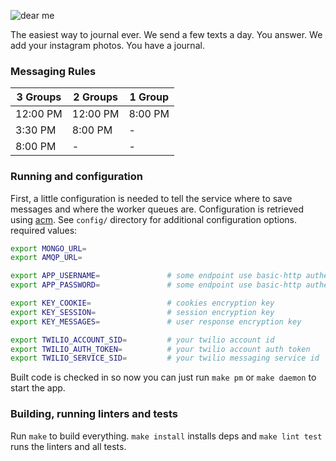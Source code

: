 ![dear me](https://raw.githubusercontent.com/minond/dearme/master/assets/images/dearme.png)

The easiest way to journal ever. We send a few texts a day. You answer. We add
your instagram photos. You have a journal.

### Messaging Rules

| 3 Groups | 2 Groups | 1 Group |
| -------- | -------- | ------- |
| 12:00 PM | 12:00 PM | 8:00 PM |
| 3:30 PM  | 8:00 PM  | -       |
| 8:00 PM  | -        | -       |


### Running and configuration

First, a little configuration is needed to tell the service where to save
messages and where the worker queues are. Configuration is retrieved using
[acm](https://www.npmjs.com/package/acm). See `config/` directory for
additional configuration options. required values:

```bash
export MONGO_URL=
export AMQP_URL=

export APP_USERNAME=               # some endpoint use basic-http authentication
export APP_PASSWORD=               # some endpoint use basic-http authentication

export KEY_COOKIE=                 # cookies encryption key
export KEY_SESSION=                # session encryption key
export KEY_MESSAGES=               # user response encryption key

export TWILIO_ACCOUNT_SID=         # your twilio account id
export TWILIO_AUTH_TOKEN=          # your twilio account auth token
export TWILIO_SERVICE_SID=         # your twilio messaging service id
```

Built code is checked in so now you can just run `make pm` or `make daemon` to
start the app.

### Building, running linters and tests

Run `make` to build everything. `make install` installs deps and `make lint
test` runs the linters and all tests.

